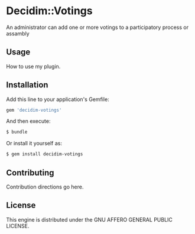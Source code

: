 # Decidim::Votings
An administrator can add one or more votings to a participatory process or assambly

## Usage
How to use my plugin.

## Installation
Add this line to your application's Gemfile:

```ruby
gem 'decidim-votings'
```

And then execute:
```bash
$ bundle
```

Or install it yourself as:
```bash
$ gem install decidim-votings
```

## Contributing
Contribution directions go here.

## License
This engine is distributed under the GNU AFFERO GENERAL PUBLIC LICENSE.

